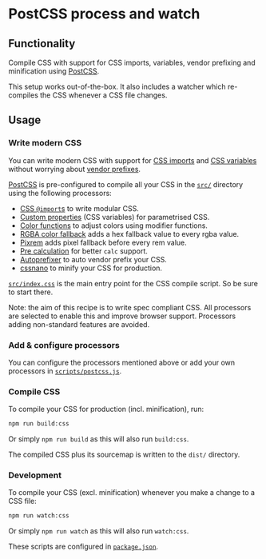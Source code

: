 # PostCSS process and watch

## Functionality

Compile CSS with support for CSS imports, variables, vendor prefixing and minification using [PostCSS](http://postcss.org/).

This setup works out-of-the-box. It also includes a watcher which re-compiles the CSS whenever a CSS file changes.


## Usage

### Write modern CSS

You can write modern CSS with support for [CSS imports](https://developer.mozilla.org/en/docs/Web/CSS/@import) and
[CSS variables](https://developer.mozilla.org/en-US/docs/Web/CSS/Using_CSS_variables) without worrying about
[vendor prefixes](https://developer.mozilla.org/en-US/docs/Glossary/Vendor_Prefix).

[PostCSS](http://postcss.org/) is pre-configured to compile all your CSS in the [`src/`](src/) directory using the
following processors:

* [CSS `@import`s](https://github.com/postcss/postcss-import) to write modular CSS.
* [Custom properties](https://github.com/postcss/postcss-custom-properties) (CSS variables) for parametrised CSS.
* [Color functions](https://github.com/postcss/postcss-color-function) to adjust colors using modifier functions.
* [RGBA color fallback](https://github.com/postcss/postcss-color-rgba-fallback) adds a hex fallback value to every rgba value. 
* [Pixrem](https://github.com/robwierzbowski/node-pixrem) adds pixel fallback before every rem value.
* [Pre calculation](https://github.com/postcss/postcss-calc) for better `calc` support. 
* [Autoprefixer](https://github.com/postcss/autoprefixer) to auto vendor prefix your CSS.
* [cssnano](http://cssnano.co/) to minify your CSS for production.

[`src/index.css`](src/index.css) is the main entry point for the CSS compile script. So be sure to start there.

Note: the aim of this recipe is to write spec compliant CSS. All processors are selected to enable this and improve browser support. Processors adding non-standard features are avoided.


### Add & configure processors

You can configure the processors mentioned above or add your own processors in [`scripts/postcss.js`](scripts/postcss.js).


### Compile CSS

To compile your CSS for production (incl. minification), run:

```bash
npm run build:css
```

Or simply `npm run build` as this will also run `build:css`.

The compiled CSS plus its sourcemap is written to the `dist/` directory.


### Development

To compile your CSS (excl. minification) whenever you make a change to a CSS file:

```bash
npm run watch:css
```

Or simply `npm run watch` as this will also run `watch:css`.



These scripts are configured in [`package.json`](package.json).




